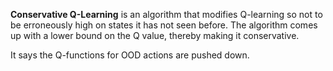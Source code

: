 **Conservative Q-Learning** is an algorithm that modifies Q-learning so not to be erroneously high on states it has not seen before. The algorithm comes up with a lower bound on the Q value, thereby making it conservative.


It says the Q-functions for OOD actions are pushed down. 